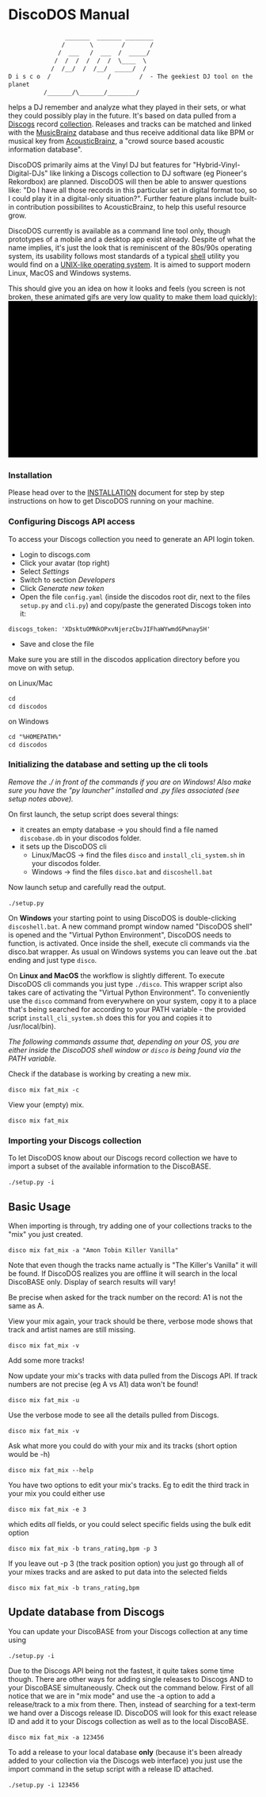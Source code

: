 # DiscoDOS Manual
```
                _______  _______ ________
               /       \        /       /
              /  ___   /  ___  /  _____/
             /  /  /  /  /  /  \____  \
            /  /__/  /  /__/  _____/  /
D i s c o  /                /        /  - The geekiest DJ tool on the planet
          /_______/\_______/________/
```
helps a DJ remember and analyze what they played in their sets, or what they could possibly play in the future. It's based on data pulled from a [Discogs](https://www.discogs.com) record [collection](https://support.discogs.com/hc/en-us/articles/360007331534-How-Does-The-Collection-Feature-Work-). Releases and tracks can be matched and linked with the [MusicBrainz](https://musicbrainz.org) database and thus receive additional data like BPM or musical key from [AcousticBrainz](https://acousticbrainz.org), a "crowd source based acoustic information database". 

DiscoDOS primarily aims at the Vinyl DJ but features for "Hybrid-Vinyl-Digital-DJs" like linking a Discogs collection to DJ software (eg Pioneer's Rekordbox) are planned. DiscoDOS will then be able to answer questions like: "Do I have all those records in this particular set in digital format too, so I could play it in a digital-only situation?". Further feature plans include built-in contribution possibilites to AcousticBrainz, to help this useful resource grow.

DiscoDOS currently is available as a command line tool only, though prototypes of a mobile and a desktop app exist already. Despite of what the name implies, it's just the look that is reminiscent of the 80s/90s operating system, its usability follows most standards of a typical [shell](https://en.wikipedia.org/wiki/Shell_(computing)#Unix-like_systems) utility you would find on a [UNIX-like operating system](https://en.wikipedia.org/wiki/Unix-like). It is aimed to support modern Linux, MacOS and Windows systems.

This should give you an idea on how it looks and feels (you screen is not broken, these animated gifs are very low quality to make them load quickly):
![demo gif 1](assets/intro_gif_v0.3_1-580_16col_960x600.gif)

### Installation

Please head over to the [INSTALLATION](https://github.com/JOJ0/discodos/blob/master/INSTALLATION.md) document for step by step instructions on how to get DiscoDOS running on your machine.


### Configuring Discogs API access

To access your Discogs collection you need to generate an API login token.

- Login to discogs.com
- Click your avatar (top right)
- Select _Settings_
- Switch to section _Developers_
- Click _Generate new token_
- Open the file `config.yaml` (inside the discodos root dir, next to the files `setup.py` and `cli.py`) and copy/paste the generated Discogs token into it:

 ```
 discogs_token: 'XDsktuOMNkOPxvNjerzCbvJIFhaWYwmdGPwnaySH'
 ```

- Save and close the file

Make sure you are still in the discodos application directory before you move on with setup.

on Linux/Mac

```
cd
cd discodos
```

on Windows

```
cd "%HOMEPATH%"
cd discodos
```


### Initializing the database and setting up the cli tools 

_Remove the ./ in front of the commands if you are on Windows! Also make sure you have the "py launcher" installed and .py files associated (see setup notes above)._

On first launch, the setup script does several things:

- it creates an empty database -> you should find a file named `discobase.db` in your discodos folder.
- it sets up the DiscoDOS cli
  - Linux/MacOS -> find the files `disco` and `install_cli_system.sh` in your discodos folder.
  - Windows -> find the files `disco.bat` and `discoshell.bat`

Now launch setup and carefully read the output.

`./setup.py`

On **Windows** your starting point to using DiscoDOS is double-clicking `discoshell.bat`. A new command prompt window named "DiscoDOS shell" is opened and the "Virtual Python Environment", DiscoDOS needs to function, is activated. Once inside the shell, execute cli commands via the disco.bat wrapper. As usual on Windows systems you can leave out the .bat ending and just type `disco`.

On **Linux and MacOS** the workflow is slightly different. To execute DiscoDOS cli commands you just type `./disco`. This wrapper script also takes care of activating the "Virtual Python Environment". To conveniently use the `disco` command from everywhere on your system, copy it to a place that's being searched for according to your PATH variable - the provided script `install_cli_system.sh` does this for you and copies it to /usr/local/bin).

_The following commands assume that, depending on your OS, you are either inside the DiscoDOS shell window or `disco` is being found via the PATH variable._

 Check if the database is working by creating a new mix.

`disco mix fat_mix -c`

View your (empty) mix.

`disco mix fat_mix`

### Importing your Discogs collection

To let DiscoDOS know about our Discogs record collection we have to import a subset of the available information to the DiscoBASE.

`./setup.py -i`


## Basic Usage

When importing is through, try adding one of your collections tracks to the "mix" you just created.

`disco mix fat_mix -a "Amon Tobin Killer Vanilla"`

Note that even though the tracks name actually is "The Killer's Vanilla" it will be found. If DiscoDOS realizes you are offline it will search in the local DiscoBASE only. Display of search results will vary!

Be precise when asked for the track number on the record: A1 is not the same as A.

View your mix again, your track should be there, verbose mode shows that track and artist names are still missing.

`disco mix fat_mix -v`

Add some more tracks!

Now update your mix's tracks with data pulled from the Discogs API. If track numbers are not precise (eg A vs A1) data won't be found!

`disco mix fat_mix -u`

Use the verbose mode to see all the details pulled from Discogs.

`disco mix fat_mix -v`

Ask what more you could do with your mix and its tracks (short option would be -h)

`disco mix fat_mix --help`

You have two options to edit your mix's tracks. Eg to edit the third track in your mix you could either use

`disco mix fat_mix -e 3`

which edits _all_ fields, or you could select specific fields using the bulk edit option

`disco mix fat_mix -b trans_rating,bpm -p 3`

If you leave out -p 3 (the track position option) you just go through all of your mixes tracks and are asked to put data into the selected fields

`disco mix fat_mix -b trans_rating,bpm`

## Update database from Discogs

You can update your DiscoBASE from your Discogs collection at any time using

`./setup.py -i`

Due to the Discogs API being not the fastest, it quite takes some time though. There are other ways for adding single releases to Discogs AND to your DiscoBASE simultaneously. Check out the command below. First of all notice that we are in "mix mode" and use the -a option to add a release/track to a mix from there. Then, instead of searching for a text-term we hand over a Discogs release ID. DiscoDOS will look for this exact release ID and add it to your Discogs collection as well as to the local DiscoBASE.

`disco mix fat_mix -a 123456`

To add a release to your local database **only** (because it's been already added to your collection via the Discogs web interface) you just use the import command in the setup script with a release ID attached.

`./setup.py -i 123456`